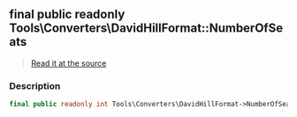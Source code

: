 ## final public readonly Tools\Converters\DavidHillFormat::NumberOfSeats

> [Read it at the source](https://github.com/julien-boudry/Condorcet/blob/master/src/Tools/Converters/DavidHillFormat.php#L16)

### Description    

```php
final public readonly int Tools\Converters\DavidHillFormat->NumberOfSeats 
```


    